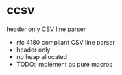 # ccsv
header only CSV line parser

- rfc 4180 compliant CSV line parser
- header only
- no heap allocated
- TODO: implement as pure macros
